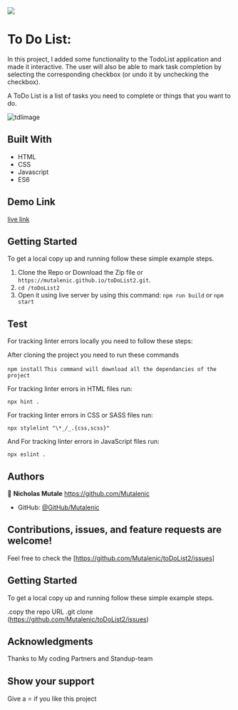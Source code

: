 ![](https://img.shields.io/badge/Microverse-blueviolet)

# To Do List:

In this project, I added some functionality to the TodoList application and made it interactive. The user will also be able to mark task completion by selecting the corresponding checkbox (or undo it by unchecking the checkbox).
 
A ToDo List is a list of tasks you need to complete or things that you want to do.

![tdlimage](https://user-images.githubusercontent.com/19844175/156894074-784c0ab9-e9cb-4ffc-9e15-09c1489cfb02.png)

## Built With

- HTML
- CSS
- Javascript
- ES6


## Demo Link
[live link](https://mutalenic.github.io/toDoList2/)

## Getting Started

To get a local copy up and running follow these simple example steps.

1. Clone the Repo or Download the Zip file or `https://mutalenic.github.io/toDoList2.git`.
2. `cd /toDoList2`
3. Open it using live server by using this command: `npm run build` or `npm start`

## Test

For tracking linter errors locally you need to follow these steps:

After cloning the project you need to run these commands

`npm install` `This command will download all the dependancies of the project`

For tracking linter errors in HTML files run:

`npx hint .`

For tracking linter errors in CSS or SASS files run:

`npx stylelint "\*_/_.{css,scss}"`

And For tracking linter errors in JavaScript files run:

`npx eslint .`


## Authors

 👤 **Nicholas Mutale** https://github.com/Mutalenic
 
 - GitHub: [@GitHub/Mutalenic](https://github.com/Mutalenic)

## Contributions, issues, and feature requests are welcome!

Feel free to check the [https://github.com/Mutalenic/toDoList2/issues]

## Getting Started

To get a local copy up and running follow these simple example steps.

.copy the repo URL
.git clone (https://github.com/Mutalenic/toDoList2/issues)

## Acknowledgments

Thanks to My coding Partners and Standup-team 


## Show your support

Give a ⭐️ if you like this project
